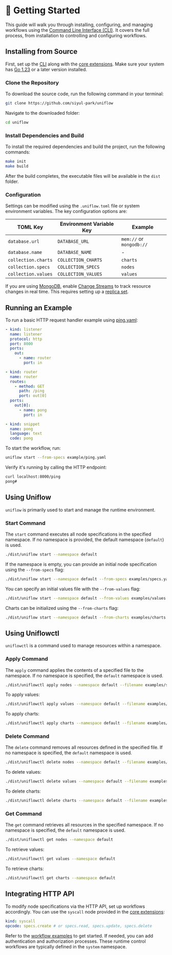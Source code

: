 # 🚀 Getting Started

This guide will walk you through installing, configuring, and managing workflows using the [Command Line Interface (CLI)](../cmd/README.md). It covers the full process, from installation to controlling and configuring workflows.

## Installing from Source

First, set up the [CLI](../cmd/README.md) along with the [core extensions](../ext/README.md). Make sure your system has [Go 1.23](https://go.dev/doc/install) or a later version installed.

### Clone the Repository

To download the source code, run the following command in your terminal:

```sh
git clone https://github.com/siyul-park/uniflow
```

Navigate to the downloaded folder:

```sh
cd uniflow
```

### Install Dependencies and Build

To install the required dependencies and build the project, run the following commands:

```sh
make init
make build
```

After the build completes, the executable files will be available in the `dist` folder.

### Configuration

Settings can be modified using the `.uniflow.toml` file or system environment variables. The key configuration options are:

| TOML Key            | Environment Variable Key | Example                  |
|---------------------|--------------------------|--------------------------|
| `database.url`      | `DATABASE_URL`           | `mem://` or `mongodb://` |
| `database.name`     | `DATABASE_NAME`          | -                        |
| `collection.charts` | `COLLECTION_CHARTS`      | `charts`                 |
| `collection.specs`  | `COLLECTION_SPECS`       | `nodes`                  |
| `collection.values` | `COLLECTION_VALUES`      | `values`                 |

If you are using [MongoDB](https://www.mongodb.com/), enable [Change Streams](https://www.mongodb.com/docs/manual/changeStreams/) to track resource changes in real time. This requires setting up a [replica set](https://www.mongodb.com/docs/manual/replication/).

## Running an Example

To run a basic HTTP request handler example using [ping.yaml](./examples/ping.yaml):

```yaml
- kind: listener
  name: listener
  protocol: http
  port: 8000
  ports:
    out:
      - name: router
        port: in

- kind: router
  name: router
  routes:
    - method: GET
      path: /ping
      port: out[0]
  ports:
    out[0]:
      - name: pong
        port: in

- kind: snippet
  name: pong
  language: text
  code: pong
```

To start the workflow, run:

```sh
uniflow start --from-specs example/ping.yaml
```

Verify it's running by calling the HTTP endpoint:

```sh
curl localhost:8000/ping
pong#
```

## Using Uniflow

`uniflow` is primarily used to start and manage the runtime environment.

### Start Command

The `start` command executes all node specifications in the specified namespace. If no namespace is provided, the default namespace (`default`) is used.

```sh
./dist/uniflow start --namespace default
```

If the namespace is empty, you can provide an initial node specification using the `--from-specs` flag:

```sh
./dist/uniflow start --namespace default --from-specs examples/specs.yaml
```

You can specify an initial values file with the `--from-values` flag:

```sh
./dist/uniflow start --namespace default --from-values examples/values.yaml
```

Charts can be initialized using the `--from-charts` flag:

```sh
./dist/uniflow start --namespace default --from-charts examples/charts.yaml
```

## Using Uniflowctl

`uniflowctl` is a command used to manage resources within a namespace.

### Apply Command

The `apply` command applies the contents of a specified file to the namespace. If no namespace is specified, the `default` namespace is used.

```sh
./dist/uniflowctl apply nodes --namespace default --filename examples/specs.yaml
```

To apply values:

```sh
./dist/uniflowctl apply values --namespace default --filename examples/values.yaml
```

To apply charts:

```sh
./dist/uniflowctl apply charts --namespace default --filename examples/charts.yaml
```

### Delete Command

The `delete` command removes all resources defined in the specified file. If no namespace is specified, the `default` namespace is used.

```sh
./dist/uniflowctl delete nodes --namespace default --filename examples/specs.yaml
```

To delete values:

```sh
./dist/uniflowctl delete values --namespace default --filename examples/values.yaml
```

To delete charts:

```sh
./dist/uniflowctl delete charts --namespace default --filename examples/charts.yaml
```

### Get Command

The `get` command retrieves all resources in the specified namespace. If no namespace is specified, the `default` namespace is used.

```sh
./dist/uniflowctl get nodes --namespace default
```

To retrieve values:

```sh
./dist/uniflowctl get values --namespace default
```

To retrieve charts:

```sh
./dist/uniflowctl get charts --namespace default
```

## Integrating HTTP API

To modify node specifications via the HTTP API, set up workflows accordingly. You can use the `syscall` node provided in
the [core extensions](../ext/README.md):

```yaml
kind: syscall
opcode: specs.create # or specs.read, specs.update, specs.delete
```

Refer to the [workflow examples](../examples/system.yaml) to get started. If needed, you can add authentication and authorization processes. These runtime control workflows are typically defined in the `system` namespace.
